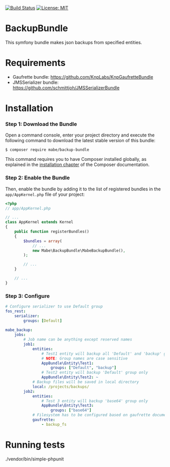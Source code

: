 [![Build Status](https://travis-ci.org/mbeineris/BackupBundle.svg?branch=master)](https://travis-ci.org/mbeineris/BackupBundle) [![License: MIT](https://img.shields.io/badge/License-MIT-yellow.svg)](https://opensource.org/licenses/MIT)
# BackupBundle

This symfony bundle makes json backups from specified entities.

Requirements
============
- Gaufrette bundle: https://github.com/KnpLabs/KnpGaufretteBundle
- JMSSerializer bundle: https://github.com/schmittjoh/JMSSerializerBundle

Installation
============

### Step 1: Download the Bundle

Open a command console, enter your project directory and execute the
following command to download the latest stable version of this bundle:

```console
$ composer require mabe/backup-bundle
```

This command requires you to have Composer installed globally, as explained
in the [installation chapter](https://getcomposer.org/doc/00-intro.md)
of the Composer documentation.

### Step 2: Enable the Bundle

Then, enable the bundle by adding it to the list of registered bundles
in the `app/AppKernel.php` file of your project:

```php
<?php
// app/AppKernel.php

// ...
class AppKernel extends Kernel
{
    public function registerBundles()
    {
        $bundles = array(
            // ...
            new Mabe\BackupBundle\MabeBackupBundle(),
        );

        // ...
    }

    // ...
}
```

### Step 3: Configure

```yml
# Configure serializer to use Default group
fos_rest:
    serializer:
        groups: [Default]
        
mabe_backup:
    jobs:
        # Job name can be anything except reserved names
        job1:
            entities:
                # Test1 entity will backup all 'Default' and 'backup' groups
                # NOTE: Group names are case sensitive
                AppBundle\Entity\Test1:
                    groups: ["Default", "backup"]
                # Test2 entity will backup 'Default' group only
                AppBundle\Entity\Test2: ~
            # Backup files will be saved in local directory    
            local: /projects/backups/
        job2:
            entities:
                # Test 3 entity will backup 'base64' group only
                AppBundle\Entity\Test3:
                    groups: ["base64"]
            # Filesystem has to be configured based on gaufrette documentation    
            gaufrette:
                - backup_fs
```
Running tests
============
./vendor/bin/simple-phpunit

